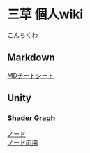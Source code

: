 # 三草 個人wiki
こんちくわ
## Markdown
[MDチートシート](/Markdown/CheatSheet.md)

## Unity
### Shader Graph
[ノード](/Unity/ShaderGraph/Node.md)  
[ノード応用](/Unity/ShaderGraph/AppliedNode.md)  
